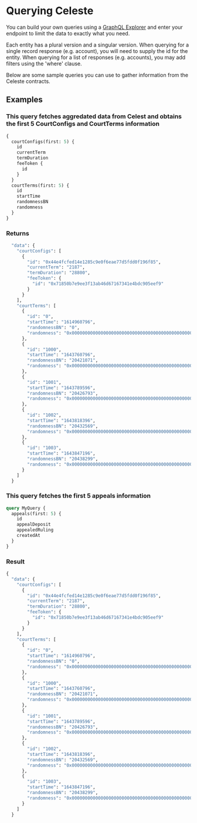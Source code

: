 # Querying Celeste

You can build your own queries using a [GraphQL Explorer](https://graphiql-online.com/graphiql) and enter your endpoint to limit the data to exactly what you need.

Each entity has a plural version and a singular version. When querying for a single record response (e.g. account), you will need to supply the id for the entity. When querying for a list of responses (e.g. accounts), you may add filters using the 'where' clause.

Below are some sample queries you can use to gather information from the Celeste contracts.

## Examples

### This query fetches aggredated data from Celest and obtains the first 5 CourtConfigs and CourtTerms information

```graphql
{
  courtConfigs(first: 5) {
    id
    currentTerm
    termDuration
    feeToken {
      id
    }
  }
  courtTerms(first: 5) {
    id
    startTime
    randomnessBN
    randomness
  }
}
```

### Returns

```graphql
  "data": {
    "courtConfigs": [
      {
        "id": "0x44e4fcfed14e1285c9e0f6eae77d5fdd0f196f85",
        "currentTerm": "2187",
        "termDuration": "28800",
        "feeToken": {
          "id": "0x71850b7e9ee3f13ab46d67167341e4bdc905eef9"
        }
      }
    ],
    "courtTerms": [
      {
        "id": "0",
        "startTime": "1614960796",
        "randomnessBN": "0",
        "randomness": "0x0000000000000000000000000000000000000000000000000000000000000000"
      },
      {
        "id": "1000",
        "startTime": "1643760796",
        "randomnessBN": "20421071",
        "randomness": "0x0000000000000000000000000000000000000000000000000000000000000000"
      },
      {
        "id": "1001",
        "startTime": "1643789596",
        "randomnessBN": "20426793",
        "randomness": "0x0000000000000000000000000000000000000000000000000000000000000000"
      },
      {
        "id": "1002",
        "startTime": "1643818396",
        "randomnessBN": "20432569",
        "randomness": "0x0000000000000000000000000000000000000000000000000000000000000000"
      },
      {
        "id": "1003",
        "startTime": "1643847196",
        "randomnessBN": "20438299",
        "randomness": "0x0000000000000000000000000000000000000000000000000000000000000000"
      }
    ]
  }
```

### This query fetches the first 5 appeals information

```graphql
query MyQuery {
  appeals(first: 5) {
    id
    appealDeposit
    appealedRuling
    createdAt
  }
}
```

### Result

```graphql
{
  "data": {
    "courtConfigs": [
      {
        "id": "0x44e4fcfed14e1285c9e0f6eae77d5fdd0f196f85",
        "currentTerm": "2187",
        "termDuration": "28800",
        "feeToken": {
          "id": "0x71850b7e9ee3f13ab46d67167341e4bdc905eef9"
        }
      }
    ],
    "courtTerms": [
      {
        "id": "0",
        "startTime": "1614960796",
        "randomnessBN": "0",
        "randomness": "0x0000000000000000000000000000000000000000000000000000000000000000"
      },
      {
        "id": "1000",
        "startTime": "1643760796",
        "randomnessBN": "20421071",
        "randomness": "0x0000000000000000000000000000000000000000000000000000000000000000"
      },
      {
        "id": "1001",
        "startTime": "1643789596",
        "randomnessBN": "20426793",
        "randomness": "0x0000000000000000000000000000000000000000000000000000000000000000"
      },
      {
        "id": "1002",
        "startTime": "1643818396",
        "randomnessBN": "20432569",
        "randomness": "0x0000000000000000000000000000000000000000000000000000000000000000"
      },
      {
        "id": "1003",
        "startTime": "1643847196",
        "randomnessBN": "20438299",
        "randomness": "0x0000000000000000000000000000000000000000000000000000000000000000"
      }
    ]
  }
```
